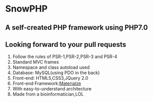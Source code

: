 # SnowPHP

## A self-created PHP framework using PHP7.0   

## Looking forward to your pull requests

1. Follow the rules of PSR-1,PSR-2,PSR-3 and PSR-4
2. Standard MVC frames
3. Namespace and class autoload used
4. Database: MySQL(using PDO in the back)
5. Front-end: HTML5,CSS3,JQuery 2.0
6. Front-end Framework:[Materialze](http://www.materializecss.cn)
7. With easy-to-understand architecture
8. Made from a bioinformatician,LOL
